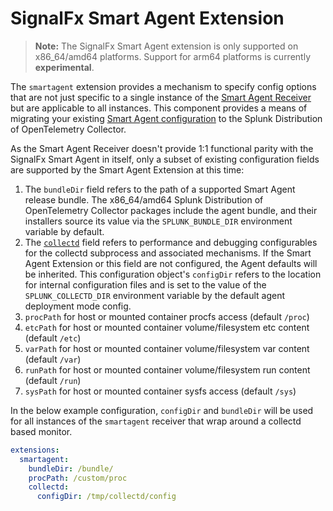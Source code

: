 # SignalFx Smart Agent Extension

> **Note:** The SignalFx Smart Agent extension is only supported on x86_64/amd64 platforms.  Support for arm64
> platforms is currently **experimental**.

The `smartagent` extension provides a mechanism to specify config options that are not
just specific to a single instance of the [Smart Agent Receiver](../../receiver/smartagentreceiver/README.md) but are applicable to
all instances.  This component provides a means of migrating your existing
[Smart Agent configuration](https://docs.signalfx.com/en/latest/integrations/agent/config-schema.html#config-schema)
to the Splunk Distribution of OpenTelemetry Collector.

As the Smart Agent Receiver doesn't provide 1:1 functional parity with the SignalFx Smart Agent in itself,
only a subset of existing configuration fields are supported by the Smart Agent Extension at this time:

1. The `bundleDir` field refers to the path of a supported Smart Agent release bundle.  The
x86_64/amd64 Splunk Distribution of OpenTelemetry Collector packages include the agent bundle, and their installers
source its value via the `SPLUNK_BUNDLE_DIR` environment variable by default.
1. The [`collectd`](https://docs.signalfx.com/en/latest/integrations/agent/config-schema.html#collectd)
field refers to performance and debugging configurables for the collectd subprocess and associated mechanisms.
If the Smart Agent Extension or this field are not configured, the Agent defaults will be inherited.
This configuration object's `configDir` refers to the location for internal configuration files and is set to the value
of the `SPLUNK_COLLECTD_DIR` environment variable by the default agent deployment mode config.
1. `procPath` for host or mounted container procfs access (default `/proc`)
1. `etcPath` for host or mounted container volume/filesystem etc content (default `/etc`)
1. `varPath` for host or mounted container volume/filesystem var content (default `/var`)
1. `runPath` for host or mounted container volume/filesystem run content (default `/run`)
1. `sysPath` for host or mounted container sysfs access (default `/sys`)

In the below example configuration, `configDir` and `bundleDir` will be used for all instances
of the `smartagent` receiver that wrap around a collectd based monitor.

```yaml
extensions:
  smartagent:
    bundleDir: /bundle/
    procPath: /custom/proc
    collectd:
      configDir: /tmp/collectd/config
```
